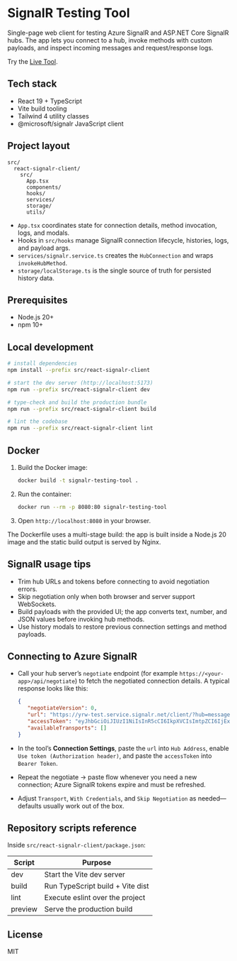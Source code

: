 # SignalR Testing Tool

Single-page web client for testing Azure SignalR and ASP.NET Core SignalR hubs. The app lets you connect to a hub, invoke methods with custom payloads, and inspect incoming messages and request/response logs.

Try the [Live Tool](https://signalr.yrw.tw).

## Tech stack

- React 19 + TypeScript
- Vite build tooling
- Tailwind 4 utility classes
- @microsoft/signalr JavaScript client

## Project layout

```text
src/
  react-signalr-client/
    src/
      App.tsx
      components/
      hooks/
      services/
      storage/
      utils/
```

- `App.tsx` coordinates state for connection details, method invocation, logs, and modals.
- Hooks in `src/hooks` manage SignalR connection lifecycle, histories, logs, and payload args.
- `services/signalr.service.ts` creates the `HubConnection` and wraps `invokeHubMethod`.
- `storage/localStorage.ts` is the single source of truth for persisted history data.

## Prerequisites

- Node.js 20+
- npm 10+

## Local development

```bash
# install dependencies
npm install --prefix src/react-signalr-client

# start the dev server (http://localhost:5173)
npm run --prefix src/react-signalr-client dev

# type-check and build the production bundle
npm run --prefix src/react-signalr-client build

# lint the codebase
npm run --prefix src/react-signalr-client lint
```

## Docker

1. Build the Docker image:

   ```bash
   docker build -t signalr-testing-tool .
   ```

2. Run the container:

   ```bash
   docker run --rm -p 8080:80 signalr-testing-tool
   ```

3. Open `http://localhost:8080` in your browser.

The Dockerfile uses a multi-stage build: the app is built inside a Node.js 20 image and the static build output is served by Nginx.

## SignalR usage tips

- Trim hub URLs and tokens before connecting to avoid negotiation errors.
- Skip negotiation only when both browser and server support WebSockets.
- Build payloads with the provided UI; the app converts text, number, and JSON values before invoking hub methods.
- Use history modals to restore previous connection settings and method payloads.

## Connecting to Azure SignalR

- Call your hub server’s `negotiate` endpoint (for example `https://<your-app>/api/negotiate`) to fetch the negotiated connection details. A typical response looks like this:

   ```json
   {
      "negotiateVersion": 0,
      "url": "https://yrw-test.service.signalr.net/client/?hub=messagehub...",
      "accessToken": "eyJhbGciOiJIUzI1NiIsInR5cCI6IkpXVCIsImtpZCI6IjExMjc5Njk2NDgif...",
      "availableTransports": []
   }
   ```

- In the tool’s **Connection Settings**, paste the `url` into `Hub Address`, enable `Use token (Authorization header)`, and paste the `accessToken` into `Bearer Token`.
- Repeat the negotiate → paste flow whenever you need a new connection; Azure SignalR tokens expire and must be refreshed.
- Adjust `Transport`, `With Credentials`, and `Skip Negotiation` as needed—defaults usually work out of the box.

## Repository scripts reference

Inside `src/react-signalr-client/package.json`:

| Script  | Purpose                         |
| ------- | -------------------------------- |
| dev     | Start the Vite dev server       |
| build   | Run TypeScript build + Vite dist |
| lint    | Execute eslint over the project |
| preview | Serve the production build      |

## License

MIT
